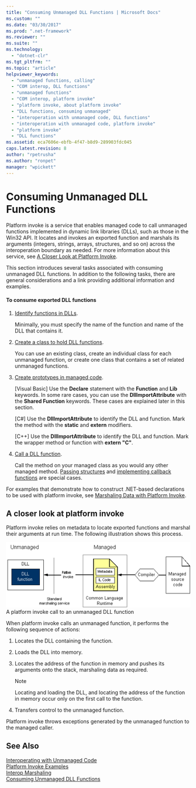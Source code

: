 ```yaml
---
title: "Consuming Unmanaged DLL Functions | Microsoft Docs"
ms.custom: ""
ms.date: "03/30/2017"
ms.prod: ".net-framework"
ms.reviewer: ""
ms.suite: ""
ms.technology: 
  - "dotnet-clr"
ms.tgt_pltfrm: ""
ms.topic: "article"
helpviewer_keywords: 
  - "unmanaged functions, calling"
  - "COM interop, DLL functions"
  - "unmanaged functions"
  - "COM interop, platform invoke"
  - "platform invoke, about platform invoke"
  - "DLL functions, consuming unmanaged"
  - "interoperation with unmanaged code, DLL functions"
  - "interoperation with unmanaged code, platform invoke"
  - "platform invoke"
  - "DLL functions"
ms.assetid: eca7606e-ebfb-4f47-b8d9-289903fdc045
caps.latest.revision: 8
author: "rpetrusha"
ms.author: "ronpet"
manager: "wpickett"
---
```

# Consuming Unmanaged DLL Functions
Platform invoke is a service that enables managed code to call unmanaged functions implemented in dynamic link libraries (DLLs), such as those in the Win32 API. It locates and invokes an exported function and marshals its arguments (integers, strings, arrays, structures, and so on) across the interoperation boundary as needed. For more information about this service, see [A Closer Look at Platform Invoke](http://msdn.microsoft.com/en-us/ba9dd55b-2eaa-45cd-8afd-75cb8d64d243).  
  
 This section introduces several tasks associated with consuming unmanaged DLL functions. In addition to the following tasks, there are general considerations and a link providing additional information and examples.  
  
#### To consume exported DLL functions  
  
1.  [Identify functions in DLLs](../../../docs/framework/interop/identifying-functions-in-dlls.md).  
  
     Minimally, you must specify the name of the function and name of the DLL that contains it.  
  
2.  [Create a class to hold DLL functions](../../../docs/framework/interop/creating-a-class-to-hold-dll-functions.md).  
  
     You can use an existing class, create an individual class for each unmanaged function, or create one class that contains a set of related unmanaged functions.  
  
3.  [Create prototypes in managed code](../../../docs/framework/interop/creating-prototypes-in-managed-code.md).  
  
     [Visual Basic] Use the **Declare** statement with the **Function** and **Lib** keywords. In some rare cases, you can use the **DllImportAttribute** with the **Shared Function** keywords. These cases are explained later in this section.  
  
     [C#] Use the **DllImportAttribute** to identify the DLL and function. Mark the method with the **static** and **extern** modifiers.  
  
     [C++] Use the **DllImportAttribute** to identify the DLL and function. Mark the wrapper method or function with **extern "C"**.  
  
4.  [Call a DLL function](../../../docs/framework/interop/calling-a-dll-function.md).  
  
     Call the method on your managed class as you would any other managed method. [Passing structures](../../../docs/framework/interop/passing-structures.md) and [implementing callback functions](../../../docs/framework/interop/callback-functions.md) are special cases.  
  
 For examples that demonstrate how to construct .NET-based declarations to be used with platform invoke, see [Marshaling Data with Platform Invoke](../../../docs/framework/interop/marshaling-data-with-platform-invoke.md).  
  
## A closer look at platform invoke  
 Platform invoke relies on metadata to locate exported functions and marshal their arguments at run time. The following illustration shows this process.  
  
 ![Platform invoke](../../../docs/framework/interop/media/pinvoke.gif "pinvoke")  
A platform invoke call to an unmanaged DLL function  
  
 When platform invoke calls an unmanaged function, it performs the following sequence of actions:  
  
1.  Locates the DLL containing the function.  
  
2.  Loads the DLL into memory.  
  
3.  Locates the address of the function in memory and pushes its arguments onto the stack, marshaling data as required.  
  
    > [!NOTE]
    >  Locating and loading the DLL, and locating the address of the function in memory occur only on the first call to the function.  
  
4.  Transfers control to the unmanaged function.  
  
 Platform invoke throws exceptions generated by the unmanaged function to the managed caller.  
  
## See Also  
 [Interoperating with Unmanaged Code](../../../docs/framework/interop/index.md)   
 [Platform Invoke Examples](../../../docs/framework/interop/platform-invoke-examples.md)   
 [Interop Marshaling](../../../docs/framework/interop/interop-marshaling.md)   
 [Consuming Unmanaged DLL Functions](../../../docs/framework/interop/consuming-unmanaged-dll-functions.md)